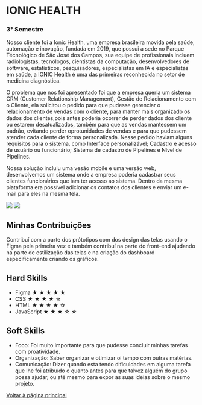 # IONIC HEALTH
### 3° Semestre
Nosso cliente foi a Ionic Health, uma empresa brasileira movida pela saúde, automação e inovação, fundada em 2019, que possui a sede no Parque Técnológico de São José dos Campos, sua equipe de profissionais incluem radiologistas, tecnólogos, cientistas da computação, desenvolvedores de software, estatísticos, pesquisadores, especialistas em IA e especialistas em saúde, a IONIC Health é uma das primeiras reconhecida no setor de medicina diagnóstica.

O problema que nos foi apresentado foi que a empresa queria um sistema CRM (Customer Relationship Management), Gestão de Relacionamento com o Cliente, ela solicitou o pedido para que pudesse gerenciar o relacionamento de vendas com o cliente, para manter mais organizado os dados dos clientes,pois antes poderia ocorrer de perder dados dos cliente ou estarem desatualizados, também para que as vendas mantessem um padrão, evitando perder oprotunidades de vendas e para que pudessem atender cada cliente de forma personalizada. Nesse pedido haviam alguns requisitos para o sistema, como Interface personalizável;
Cadastro e acesso de usuário ou funcionário; Sistema de cadastro de Pipelines e Nível de Pipelines.

Nossa solução incluiu uma vesão mobile e uma versão web, desenvolvemos um sistema onde a empresa poderia cadastrar seus clientes funcionários que iam ter acesso ao sistema. Dentro da mesma plataforma era possível adicionar os contatos dos clientes e enviar um e-mail para eles na mesma tela.


![ ](https://github.com/AnaPaulaSOliveira/Portifolio--TG/blob/main/images/IONIC%20HEALTH.png)
![ ](https://github.com/AnaPaulaSOliveira/Portifolio--TG/blob/main/images/IONIC.gif)

## Minhas Contribuições 
Contribuí com a parte dos prótotipos com dos design das telas usando o Figma pela primeira vez e também contribuí na parte do front-end ajudando na parte de estilização das telas e na criação do dashboard especifícamente criando os gráficos.

## Hard Skills
- Figma ★ ★ ★ ★ ★
- CSS ★ ★ ★ ★ ☆
- HTML ★ ★ ★ ★ ☆
- JavaScript ★ ★ ★ ☆ ☆

## Soft Skills 
- Foco: Foi muito importante para que pudesse concluir minhas tarefas com proatividade.
- Organização: Saber organizar e otimizar oi tempo com outras matérias.
- Comunicação: Dizer quando esta tendo dificuldades em alguma tarefa que lhe foi atribuído o quanto antes para que talvez alguém do grupo possa ajudar, ou até mesmo para expor as suas ideias sobre o mesmo projeto.
  

[Voltar à página principal](https://github.com/AnaPaulaSOliveira/Portifolio--TG/blob/main/README.md)
